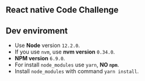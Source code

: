 ## React native Code Challenge

## Dev enviroment

- Use **Node** version `12.2.0`.
- If you use `nvm`, use **nvm version** `0.34.0`.
- **NPM version** `6.9.0`.
- For install `node_modules` use `yarn`, **NO `npm`**.
- Install `node_modules` with command `yarn install`.
